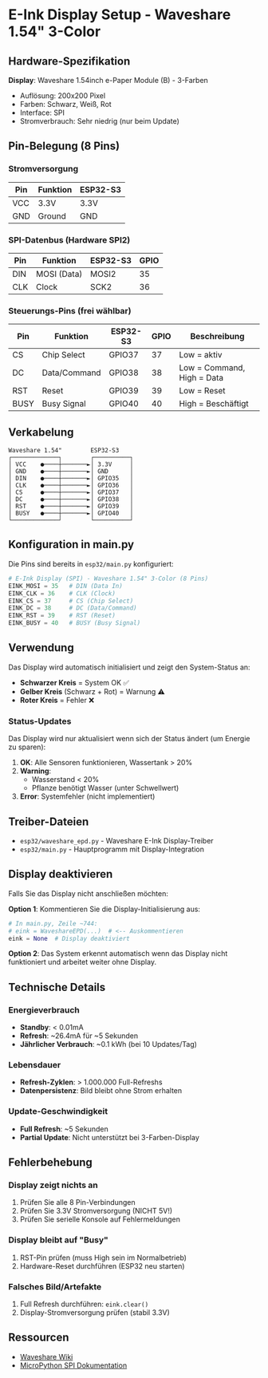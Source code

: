 # E-Ink Display Setup - Waveshare 1.54" 3-Color

## Hardware-Spezifikation

**Display**: Waveshare 1.54inch e-Paper Module (B) - 3-Farben
- Auflösung: 200x200 Pixel
- Farben: Schwarz, Weiß, Rot
- Interface: SPI
- Stromverbrauch: Sehr niedrig (nur beim Update)

## Pin-Belegung (8 Pins)

### Stromversorgung
| Pin | Funktion | ESP32-S3 |
|-----|----------|----------|
| VCC | 3.3V     | 3.3V     |
| GND | Ground   | GND      |

### SPI-Datenbus (Hardware SPI2)
| Pin  | Funktion      | ESP32-S3 | GPIO |
|------|---------------|----------|------|
| DIN  | MOSI (Data)   | MOSI2    | 35   |
| CLK  | Clock         | SCK2     | 36   |

### Steuerungs-Pins (frei wählbar)
| Pin  | Funktion       | ESP32-S3 | GPIO | Beschreibung |
|------|----------------|----------|------|--------------|
| CS   | Chip Select    | GPIO37   | 37   | Low = aktiv  |
| DC   | Data/Command   | GPIO38   | 38   | Low = Command, High = Data |
| RST  | Reset          | GPIO39   | 39   | Low = Reset  |
| BUSY | Busy Signal    | GPIO40   | 40   | High = Beschäftigt |

## Verkabelung

```
Waveshare 1.54"        ESP32-S3
┌─────────────┐        ┌──────────┐
│ VCC    ●────┼───────►│ 3.3V     │
│ GND    ●────┼───────►│ GND      │
│ DIN    ●────┼───────►│ GPIO35   │
│ CLK    ●────┼───────►│ GPIO36   │
│ CS     ●────┼───────►│ GPIO37   │
│ DC     ●────┼───────►│ GPIO38   │
│ RST    ●────┼───────►│ GPIO39   │
│ BUSY   ●────┼───────►│ GPIO40   │
└─────────────┘        └──────────┘
```

## Konfiguration in main.py

Die Pins sind bereits in `esp32/main.py` konfiguriert:

```python
# E-Ink Display (SPI) - Waveshare 1.54" 3-Color (8 Pins)
EINK_MOSI = 35   # DIN (Data In)
EINK_CLK = 36    # CLK (Clock)
EINK_CS = 37     # CS (Chip Select)
EINK_DC = 38     # DC (Data/Command)
EINK_RST = 39    # RST (Reset)
EINK_BUSY = 40   # BUSY (Busy Signal)
```

## Verwendung

Das Display wird automatisch initialisiert und zeigt den System-Status an:

- **Schwarzer Kreis** = System OK ✅
- **Gelber Kreis** (Schwarz + Rot) = Warnung ⚠️
- **Roter Kreis** = Fehler ❌

### Status-Updates

Das Display wird nur aktualisiert wenn sich der Status ändert (um Energie zu sparen):

1. **OK**: Alle Sensoren funktionieren, Wassertank > 20%
2. **Warning**: 
   - Wasserstand < 20%
   - Pflanze benötigt Wasser (unter Schwellwert)
3. **Error**: Systemfehler (nicht implementiert)

## Treiber-Dateien

- `esp32/waveshare_epd.py` - Waveshare E-Ink Display-Treiber
- `esp32/main.py` - Hauptprogramm mit Display-Integration

## Display deaktivieren

Falls Sie das Display nicht anschließen möchten:

**Option 1**: Kommentieren Sie die Display-Initialisierung aus:

```python
# In main.py, Zeile ~744:
# eink = WaveshareEPD(...)  # <-- Auskommentieren
eink = None  # Display deaktiviert
```

**Option 2**: Das System erkennt automatisch wenn das Display nicht funktioniert und arbeitet weiter ohne Display.

## Technische Details

### Energieverbrauch
- **Standby**: < 0.01mA
- **Refresh**: ~26.4mA für ~5 Sekunden
- **Jährlicher Verbrauch**: ~0.1 kWh (bei 10 Updates/Tag)

### Lebensdauer
- **Refresh-Zyklen**: > 1.000.000 Full-Refreshs
- **Datenpersistenz**: Bild bleibt ohne Strom erhalten

### Update-Geschwindigkeit
- **Full Refresh**: ~5 Sekunden
- **Partial Update**: Nicht unterstützt bei 3-Farben-Display

## Fehlerbehebung

### Display zeigt nichts an
1. Prüfen Sie alle 8 Pin-Verbindungen
2. Prüfen Sie 3.3V Stromversorgung (NICHT 5V!)
3. Prüfen Sie serielle Konsole auf Fehlermeldungen

### Display bleibt auf "Busy"
1. RST-Pin prüfen (muss High sein im Normalbetrieb)
2. Hardware-Reset durchführen (ESP32 neu starten)

### Falsches Bild/Artefakte
1. Full Refresh durchführen: `eink.clear()`
2. Display-Stromversorgung prüfen (stabil 3.3V)

## Ressourcen

- [Waveshare Wiki](https://www.waveshare.com/wiki/1.54inch_e-Paper_Module_(B))
- [MicroPython SPI Dokumentation](https://docs.micropython.org/en/latest/library/machine.SPI.html)
